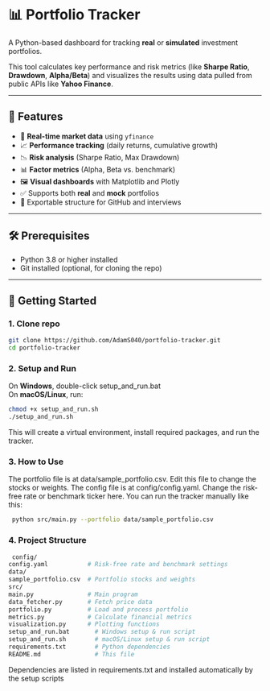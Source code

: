 # 📊 Portfolio Tracker

A Python-based dashboard for tracking **real** or **simulated** investment portfolios.

This tool calculates key performance and risk metrics (like **Sharpe Ratio**, **Drawdown**, **Alpha/Beta**) and visualizes the results using data pulled from public APIs like **Yahoo Finance**.

---

## 🚀 Features

- 🔄 **Real-time market data** using `yfinance`  
- 📈 **Performance tracking** (daily returns, cumulative growth)  
- 📉 **Risk analysis** (Sharpe Ratio, Max Drawdown)  
- 📊 **Factor metrics** (Alpha, Beta vs. benchmark)  
- 🖼️ **Visual dashboards** with Matplotlib and Plotly  
- ✅ Supports both **real** and **mock** portfolios  
- 📁 Exportable structure for GitHub and interviews  

---

## 🛠️ Prerequisites

- Python 3.8 or higher installed  
- Git installed (optional, for cloning the repo)  

---

## 🏁 Getting Started


### 1. **Clone repo**  
   ```bash
   git clone https://github.com/AdamS040/portfolio-tracker.git
   cd portfolio-tracker
   ```

### 2. **Setup and Run**  
On **Windows**, double-click setup_and_run.bat  
On **macOS/Linux**, run:
   ```bash
   chmod +x setup_and_run.sh
   ./setup_and_run.sh
   ```
   This will create a virtual environment, install required packages, and run the tracker.  
  
### 3. **How to Use**  
The portfolio file is at data/sample_portfolio.csv. Edit this file to change the stocks or weights.
The config file is at config/config.yaml. Change the risk-free rate or benchmark ticker here.
You can run the tracker manually like this:
  ```bash
   python src/main.py --portfolio data/sample_portfolio.csv
```
  
### 4. **Project Structure**
  ```bash
   config/
  config.yaml           # Risk-free rate and benchmark settings
data/
  sample_portfolio.csv  # Portfolio stocks and weights
src/
  main.py               # Main program
  data_fetcher.py       # Fetch price data
  portfolio.py          # Load and process portfolio
  metrics.py            # Calculate financial metrics
  visualization.py      # Plotting functions
setup_and_run.bat       # Windows setup & run script
setup_and_run.sh        # macOS/Linux setup & run script
requirements.txt        # Python dependencies
README.md               # This file
```

Dependencies are listed in requirements.txt and installed automatically by the setup scripts

